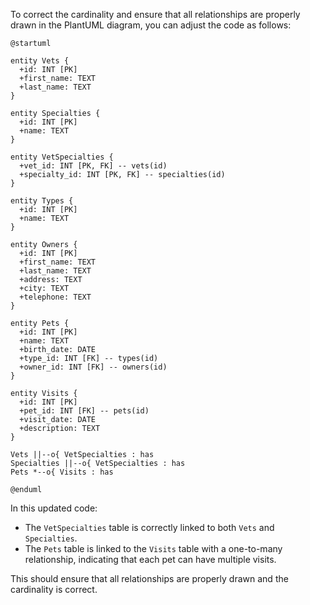 To correct the cardinality and ensure that all relationships are properly drawn in the PlantUML diagram, you can adjust the code as follows:

```plantuml
@startuml

entity Vets {
  +id: INT [PK]
  +first_name: TEXT
  +last_name: TEXT
}

entity Specialties {
  +id: INT [PK]
  +name: TEXT
}

entity VetSpecialties {
  +vet_id: INT [PK, FK] -- vets(id)
  +specialty_id: INT [PK, FK] -- specialties(id)
}

entity Types {
  +id: INT [PK]
  +name: TEXT
}

entity Owners {
  +id: INT [PK]
  +first_name: TEXT
  +last_name: TEXT
  +address: TEXT
  +city: TEXT
  +telephone: TEXT
}

entity Pets {
  +id: INT [PK]
  +name: TEXT
  +birth_date: DATE
  +type_id: INT [FK] -- types(id)
  +owner_id: INT [FK] -- owners(id)
}

entity Visits {
  +id: INT [PK]
  +pet_id: INT [FK] -- pets(id)
  +visit_date: DATE
  +description: TEXT
}

Vets ||--o{ VetSpecialties : has
Specialties ||--o{ VetSpecialties : has
Pets *--o{ Visits : has

@enduml
```

In this updated code:
- The `VetSpecialties` table is correctly linked to both `Vets` and `Specialties`.
- The `Pets` table is linked to the `Visits` table with a one-to-many relationship, indicating that each pet can have multiple visits.

This should ensure that all relationships are properly drawn and the cardinality is correct.